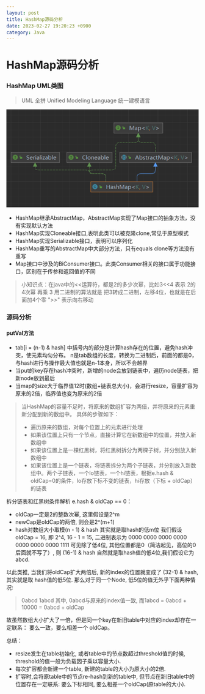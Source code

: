 ```yaml
---
layout: post
title: HashMap源码分析
date: 2023-02-27 19:20:23 +0900
category: Java
---
```

# HashMap源码分析

### HashMap UML类图

> UML 全拼 Unified Modeling Language 统一建模语言

![alt text](/public/img/hashmap.png)

* HashMap继承AbstractMap，AbstractMap实现了Map接口的抽象方法，没有实现默认方法
* HashMap实现Cloneable接口,表明此类可以被克隆clone,常见于原型模式
* HashMap实现Serializable接口，表明可以序列化
* HashMap重写的AbstractMap中大部分方法，只有equals clone等方法没有重写
* Map接口中涉及的BiConsumer接口。此类Consumer相关的接口属于功能接口，区别在于传参和返回值的不同

> 小知识点：在java中的<<运算符，都是2的多少次幂，比如3<<4 表示 2的4次幂 再乘 3
> 用二进制的算法就是 把3转成二进制，左移4位，也就是在后面加4个零
> ">>" 表示向右移动

### 源码分析
#### putVal方法
* tab[i = (n-1) & hash] 中括号内的部分是计算hash存在的位置，避免hash冲突，使元素均匀分布。 n是tab数组的长度，转换为二进制后，前面的都是0，与hash进行与操作最大值也就是n-1本身，所以不会越界
* 当put的key存在hash冲突时，新增的node会放到链表中，遍历node链表，把新node放到最后
* 当map的size大于临界值12时(数组+链表总大小)，会进行resize，容量扩容为原来的2倍，临界值也变为原来的2倍
> 当HashMap的容量不足时，将原来的数组扩容为两倍，并将原来的元素重新分配到新的数组中。
> 具体的步骤如下：
> * 遍历原来的数组，对每个位置上的元素进行处理
> * 如果该位置上只有一个节点，直接计算它在新数组中的位置，并放入新数组中
> * 如果该位置上是一棵红黑树，将红黑树拆分为两棵子树，并分别放入新数组中
> * 如果该位置上是一个链表，将链表拆分为两个子链表，并分别放入新数组中。两个子链表，一个lo链表，一个hi链表，根据e.hash & oldCap=0的条件，lo存放下标不变的链表，hi存放（下标 + oldCap）的链表

拆分链表和红黑树条件解析 e.hash & oldCap == 0：
- oldCap一定是2的整数次幂, 这里假设是2^m
- newCap是oldCap的两倍, 则会是2^(m+1)
- hash对数组大小取模(n - 1) & hash 其实就是取hash的低m位
我们假设 oldCap = 16, 即 2^4,
16 - 1 = 15, 二进制表示为 0000 0000 0000 0000 0000 0000 0000 1111
可见除了低4位, 其他位置都是0（简洁起见，高位的0后面就不写了）, 则 (16-1) & hash 自然就是取hash值的低4位,我们假设它为 abcd.

以此类推, 当我们将oldCap扩大两倍后, 新的index的位置就变成了 (32-1) & hash, 其实就是取 hash值的低5位. 那么对于同一个Node, 低5位的值无外乎下面两种情况:
> 0abcd
> 1abcd
其中, 0abcd与原来的index值一致, 而1abcd = 0abcd + 10000 = 0abcd + oldCap

故虽然数组大小扩大了一倍，但是同一个key在新旧table中对应的index却存在一定联系： 要么一致，要么相差一个 oldCap。


总结：
* resize发生在table初始化, 或者table中的节点数超过threshold值的时候, threshold的值一般为负载因子乘以容量大小.
* 每次扩容都会新建一个table, 新建的table的大小为原大小的2倍.
* 扩容时,会将原table中的节点re-hash到新的table中, 但节点在新旧table中的位置存在一定联系: 要么下标相同, 要么相差一个oldCap(原table的大小).
